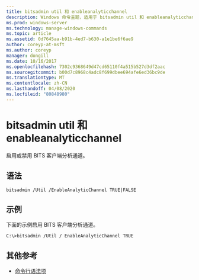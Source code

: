 ```yaml
---
title: bitsadmin util 和 enableanalyticchannel
description: Windows 命令主题，适用于 bitsadmin util 和 enableanalyticchannel，这将启用或禁用 BITS 客户端分析通道。
ms.prod: windows-server
ms.technology: manage-windows-commands
ms.topic: article
ms.assetid: 0d7645aa-b91b-4ed7-b630-a1e1be6f6ae9
author: coreyp-at-msft
ms.author: coreyp
manager: dongill
ms.date: 10/16/2017
ms.openlocfilehash: 7302c9368649d47cd65110f4a515b527d3df2aac
ms.sourcegitcommit: b00d7c8968c4adc8f699dbee694afe6ed36bc9de
ms.translationtype: MT
ms.contentlocale: zh-CN
ms.lasthandoff: 04/08/2020
ms.locfileid: "80848980"
---
```

# <a name="bitsadmin-util-and-enableanalyticchannel"></a>bitsadmin util 和 enableanalyticchannel

启用或禁用 BITS 客户端分析通道。

## <a name="syntax"></a>语法

```
bitsadmin /Util /EnableAnalyticChannel TRUE|FALSE
```

## <a name="examples"></a><a name=BKMK_examples></a>示例

下面的示例启用 BITS 客户端分析通道。
```
C:\>bitsadmin /Util / EnableAnalyticChannel TRUE
```

## <a name="additional-references"></a>其他参考

- [命令行语法项](command-line-syntax-key.md)